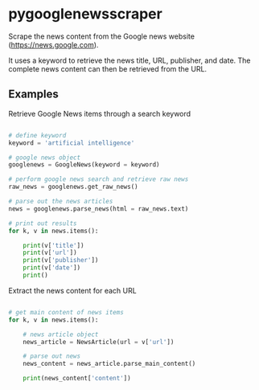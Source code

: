 # pygooglenewsscraper
Scrape the news content from the Google news website (https://news.google.com).

It uses a keyword to retrieve the news title, URL, publisher, and date. The complete news content can then be retrieved from the URL.


## Examples

Retrieve Google News items through a search keyword

```python

# define keyword
keyword = 'artificial intelligence'

# google news object
googlenews = GoogleNews(keyword = keyword)

# perform google news search and retrieve raw news
raw_news = googlenews.get_raw_news()

# parse out the news articles
news = googlenews.parse_news(html = raw_news.text)

# print out results
for k, v in news.items():

	print(v['title'])
	print(v['url'])
	print(v['publisher'])
	print(v['date'])
	print()

```

Extract the news content for each URL

```python

# get main content of news items
for k, v in news.items():

	# news article object
	news_article = NewsArticle(url = v['url'])

	# parse out news
	news_content = news_article.parse_main_content()

	print(news_content['content'])

```

